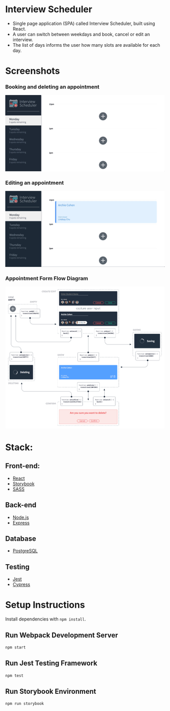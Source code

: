 # Interview Scheduler

- Single page application (SPA) called Interview Scheduler, built using React.
- A user can switch between weekdays and book, cancel or edit an interview.
- The list of days informs the user how many slots are available for each day.

# Screenshots

### Booking and deleting an appointment

![Booking and deleting an appointment](https://github.com/dktrdktr/scheduler/blob/master/docs/booking-and-deleting-an-appointment.gif)

### Editing an appointment

![Editing an appointment](https://github.com/dktrdktr/scheduler/blob/master/docs/editing-appointment.gif)

### Appointment Form Flow Diagram

![Appointment Form Flow Diagram](https://github.com/dktrdktr/scheduler/blob/master/docs/appointment-form-flow-diagram.png)

# Stack:

## Front-end:

- [React](https://reactjs.org/)
- [Storybook](https://storybook.js.org/)
- [SASS](https://sass-lang.com/)

## Back-end

- [Node.js](https://nodejs.org/)
- [Express](https://expressjs.com/)

## Database

- [PostgreSQL](https://www.postgresql.org/)

## Testing

- [Jest](https://jestjs.io/)
- [Cypress](https://www.cypress.io/)

# Setup Instructions

Install dependencies with `npm install`.

## Run Webpack Development Server

```sh
npm start
```

## Run Jest Testing Framework

```sh
npm test
```

## Run Storybook Environment

```sh
npm run storybook
```
